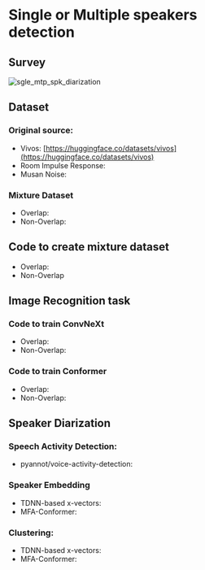 # Single or Multiple speakers detection

## Survey

![sgle_mtp_spk_diarization](https://user-images.githubusercontent.com/30165828/218370978-06da9fa7-3df1-43bb-a8da-13d46b3ebfa4.png)

## Dataset

### Original source:
- Vivos: [https://huggingface.co/datasets/vivos](https://huggingface.co/datasets/vivos)
- Room Impulse Response: 
- Musan Noise:

### Mixture Dataset
- Overlap:
- Non-Overlap:

## Code to create mixture dataset
- Overlap:
- Non-Overlap

## Image Recognition task

### Code to train ConvNeXt
- Overlap:
- Non-Overlap:

### Code to train Conformer
- Overlap:
- Non-Overlap:

## Speaker Diarization

### Speech Activity Detection:
- pyannot/voice-activity-detection:

### Speaker Embedding
- TDNN-based x-vectors:
- MFA-Conformer:

### Clustering:
- TDNN-based x-vectors:
- MFA-Conformer:
